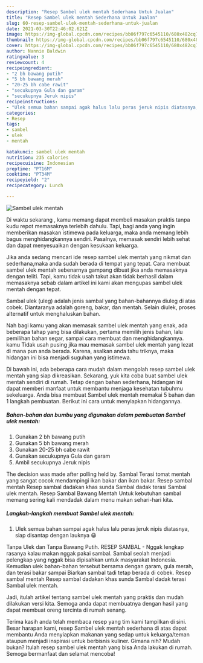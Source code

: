 ```yaml
---
description: "Resep Sambel ulek mentah Sederhana Untuk Jualan"
title: "Resep Sambel ulek mentah Sederhana Untuk Jualan"
slug: 60-resep-sambel-ulek-mentah-sederhana-untuk-jualan
date: 2021-03-30T22:46:02.621Z
image: https://img-global.cpcdn.com/recipes/bb06f797c6545110/680x482cq70/sambel-ulek-mentah-foto-resep-utama.jpg
thumbnail: https://img-global.cpcdn.com/recipes/bb06f797c6545110/680x482cq70/sambel-ulek-mentah-foto-resep-utama.jpg
cover: https://img-global.cpcdn.com/recipes/bb06f797c6545110/680x482cq70/sambel-ulek-mentah-foto-resep-utama.jpg
author: Nannie Baldwin
ratingvalue: 3
reviewcount: 4
recipeingredient:
- "2 bh bawang putih"
- "5 bh bawang merah"
- "20-25 bh cabe rawit"
- "secukupnya Gula dan garam"
- "secukupnya Jeruk nipis"
recipeinstructions:
- "Ulek semua bahan sampai agak halus lalu peras jeruk nipis diatasnya, siap disantap dengan lauknya 😀"
categories:
- Resep
tags:
- sambel
- ulek
- mentah

katakunci: sambel ulek mentah 
nutrition: 235 calories
recipecuisine: Indonesian
preptime: "PT16M"
cooktime: "PT34M"
recipeyield: "2"
recipecategory: Lunch

---
```



![Sambel ulek mentah](https://img-global.cpcdn.com/recipes/bb06f797c6545110/680x482cq70/sambel-ulek-mentah-foto-resep-utama.jpg)

Di waktu  sekarang , kamu memang dapat membeli masakan praktis tanpa kudu repot memasaknya terlebih dahulu. Tapi, bagi anda yang ingin memberikan masakan istimewa pada keluarga, maka anda memang lebih bagus menghidangkannya sendiri. Pasalnya, memasak sendiri lebih sehat dan dapat menyesuaikan dengan kesukaan keluarga.

Jika anda sedang mencari ide resep sambel ulek mentah yang nikmat dan sederhana,maka anda sudah berada di tempat yang tepat. Cara membuat sambel ulek mentah  sebenarnya gampang dibuat jika anda memasaknya dengan teliti. Tapi, kamu tidak usah takut akan tidak berhasil dalam memasaknya 
sebab dalam artikel ini kami akan mengupas sambel ulek mentah dengan tepat.  

Sambal ulek (uleg) adalah jenis sambal yang bahan-bahannya diuleg di atas cobek. Diantaranya adalah goreng, bakar, dan mentah. Selain diulek, proses alternatif untuk menghaluskan bahan.

Nah bagi kamu yang akan memasak sambel ulek mentah yang enak, ada beberapa tahap yang bisa dilakukan, pertama memilih jenis bahan, lalu pemilihan bahan segar, sampai cara membuat dan menghidangkannya. kamu Tidak usah pusing jika mau memasak sambel ulek mentah yang lezat di mana pun anda berada. Karena, asalkan anda  tahu triknya, maka hidangan ini bisa menjadi suguhan yang istimewa.

Di bawah ini, ada beberapa cara mudah dalam mengolah resep sambel ulek mentah yang siap dikreasikan. Sekarang, yuk kita coba buat sambel ulek mentah sendiri di rumah. Tetap dengan bahan sederhana, hidangan ini dapat memberi manfaat untuk membantu menjaga kesehatan tubuhmu sekeluarga. Anda bisa membuat Sambel ulek mentah memakai 5 bahan dan 1 langkah pembuatan. Berikut ini cara untuk menyiapkan hidangannya.

<!--inarticleads1-->

##### Bahan-bahan dan bumbu yang digunakan dalam pembuatan Sambel ulek mentah:

1. Gunakan 2 bh bawang putih
1. Gunakan 5 bh bawang merah
1. Gunakan 20-25 bh cabe rawit
1. Gunakan secukupnya Gula dan garam
1. Ambil secukupnya Jeruk nipis


The decision was made after polling held by. Sambal Terasi tomat mentah yang sangat cocok mendampingi ikan bakar dan ikan bakar. Resep sambal mentah Resep sambal dadakan khas sunda Sambal dadak terasi Sambal ulek mentah. Resep Sambal Bawang Mentah Untuk kebutuhan sambal memang sering kali mendadak dalam menu makan sehari-hari kita. 

<!--inarticleads2-->

##### Langkah-langkah membuat Sambel ulek mentah:

1. Ulek semua bahan sampai agak halus lalu peras jeruk nipis diatasnya, siap disantap dengan lauknya 😀


Tanpa Ulek dan Tanpa Bawang Putih. RESEP SAMBAL - Nggak lengkap rasanya kalau makan nggak pakai sambal. Sambal seolah menjadi pelengkap yang nggak bisa dipisahkan untuk masyarakat Indonesia. Kemudian ulek bahan-bahan tersebut bersama dengan garam, gula merah, dan terasi bakar sampai Biarkan sambal tadi tetap berada di cobek. Resep sambal mentah Resep sambal dadakan khas sunda Sambal dadak terasi Sambal ulek mentah. 

Jadi, itulah artikel tentang  sambel ulek mentah  yang praktis dan mudah dilakukan versi kita. Semoga anda dapat membuatnya dengan hasil yang dapat membuat oreng tercinta di rumah senang. 

Terima kasih anda telah membaca resep yang tim kami tampilkan di sini. Besar harapan kami, resep  Sambel ulek mentah sederhana di atas dapat membantu Anda menyiapkan makanan yang sedap untuk keluarga/teman ataupun menjadi inspirasi untuk berbisnis kuliner. Gimana nih? Mudah bukan? Itulah resep sambel ulek mentah yang bisa Anda lakukan di rumah. Semoga bermanfaat dan selamat mencoba!

